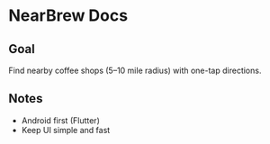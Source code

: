 # NearBrew Docs

## Goal
Find nearby coffee shops (5–10 mile radius) with one-tap directions.

## Notes
- Android first (Flutter)
- Keep UI simple and fast
